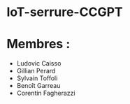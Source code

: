 # IoT-serrure-CCGPT

# Membres :
- Ludovic Caisso
- Gillian Perard
- Sylvain Toffoli
- Benoît Garreau
- Corentin Fagherazzi
